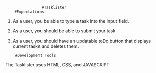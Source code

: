                     #Tasklister 
        #Expectations 
1. As a user, you be able to type a task into the input field.
2. As a user, you should be able to submit your task
3. As a user, you should have an updatable toDo button that displays
    current tasks and deletes them.

        #Development Tools
The Tasklister uses HTML, CSS, and JAVASCRIPT

